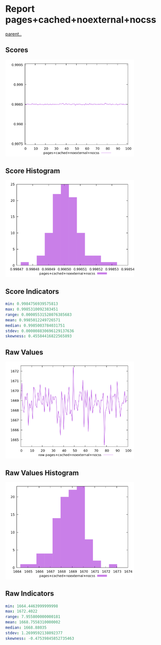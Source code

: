 # Report pages+cached+noexternal+nocss

[parent..](./..)  


## Scores

![score](./score.png)  

## Score Histogram

![hist](./hist.png)  

## Score Indicators

```yaml
min: 0.9984756939575813
max: 0.9985310092383451
range: 0.00005531528076385683
mean: 0.9985012249726571
median: 0.9985003784031751
stdev: 0.000008830696129137636
skewness: 0.45584416822565893

```

## Raw Values

![raw](./raw.png)  

## Raw Values Histogram

![raw hist](./raw_hist.png)  

## Raw Indicators

```yaml
min: 1664.4463999999998
max: 1672.4022
range: 7.955800000000181
mean: 1668.7558310000002
median: 1668.88035
stdev: 1.2699592138092377
skewness: -0.47539845852735463

```

<style>
  img {
    max-width: 80%;
  }
</style>
      
